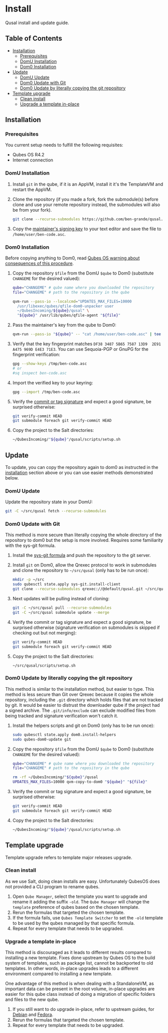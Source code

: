 # Install

Qusal install and update guide.

## Table of Contents

*   [Installation](#installation)
    *   [Prerequisites](#prerequisites)
    *   [DomU Installation](#domu-installation)
    *   [Dom0 Installation](#dom0-installation)
*   [Update](#update)
    *   [DomU Update](#domu-update)
    *   [Dom0 Update with Git](#dom0-update-with-git)
    *   [Dom0 Update by literally copying the git repository](#dom0-update-by-literally-copying-the-git-repository)
*   [Template upgrade](#template-upgrade)
    *   [Clean install](#clean-install)
    *   [Upgrade a template in-place](#upgrade-a-template-in-place)

## Installation

### Prerequisites

You current setup needs to fulfill the following requisites:

*   Qubes OS R4.2
*   Internet connection

### DomU Installation

1.  Install `git` in the qube, if it is an AppVM, install it it's the
    TemplateVM and restart the AppVM.

2.  Clone the repository (if you made a fork, fork the submodule(s) before
    clone and use your remote repository instead, the submodules will also be
    from your fork).

    ```sh
    git clone --recurse-submodules https://github.com/ben-grande/qusal.git
    ```

3.  Copy the [maintainer's signing key](https://github.com/ben-grande/ben-grande/raw/main/DF3834875B65758713D93E91A475969DE4E371E3.asc)
    to your text editor and save the file to `/home/user/ben-code.asc`.

### Dom0 Installation

Before copying anything to Dom0, read [Qubes OS warning about consequences of
this procedure](https://www.qubes-os.org/doc/how-to-copy-from-dom0/#copying-to-dom0).

1.  Copy the repository `$file` from the DomU `$qube` to Dom0 (substitute
    `CHANGEME` for the desired valued):

    ```sh
    qube="CHANGEME" # qube name where you downloaded the repository
    file="CHANGEME" # path to the repository in the qube

    qvm-run --pass-io --localcmd="UPDATES_MAX_FILES=10000
      /usr/libexec/qubes/qfile-dom0-unpacker user
      ~/QubesIncoming/${qube}/qusal" \
      "${qube}" /usr/lib/qubes/qfile-agent "${file}"
    ```

2.  Pass the maintainer's key from the qube to Dom0:

    ```sh
    qvm-run --pass-io "${qube}" -- "cat /home/user/ben-code.asc" | tee /tmp/ben-code.asc
    ```

3.  Verify that the key fingerprint matches
    `DF38 3487 5B65 7587 13D9  2E91 A475 969D E4E3 71E3`. You can use
    Sequoia-PGP or GnuPG for the fingerprint verification:

    ```sh
    gpg --show-keys /tmp/ben-code.asc
    # or
    #sq inspect ben-code.asc
    ```

4.  Import the verified key to your keyring:

    ```sh
    gpg --import /tmp/ben-code.asc
    ```

5.  Verify the [commit or tag signature](https://www.qubes-os.org/security/verifying-signatures/#how-to-verify-signatures-on-git-repository-tags-and-commits)
    and expect a good signature, be surprised otherwise:

    ```sh
    git verify-commit HEAD
    git submodule foreach git verify-commit HEAD
    ```

6.  Copy the project to the Salt directories:

    ```sh
    ~/QubesIncoming/"${qube}"/qusal/scripts/setup.sh
    ```

## Update

To update, you can copy the repository again to dom0 as instructed in the
[installation](#installation) section above or you can use easier methods
demonstrated below.

### DomU Update

Update the repository state in your DomU:

```sh
git -C ~/src/qusal fetch --recurse-submodules
```

### Dom0 Update with Git

This method is more secure than literally copying the whole directory of the
repository to dom0 but the setup is more involved. Requires some familiarity
with the sys-git formula.

1.  Install the [sys-git formula](salt/sys-git/README.md) and push the
    repository to the git server.

2.  Install `git` on Dom0, allow the Qrexec protocol to work in submodules and
    clone the repository to `~/src/qusal` (only has to be run once):

    ```sh
    mkdir -p ~/src
    sudo qubesctl state.apply sys-git.install-client
    git clone --recurse-submodules qrexec://@default/qusal.git ~/src/qusal
    ```

3.  Next updates will be pulling instead of cloning:

    ```sh
    git -C ~/src/qusal pull --recurse-submodules
    git -C ~/src/qusal submodule update --merge
    ```

4.  Verify the commit or tag signature and expect a good signature, be
    surprised otherwise (signature verification on submodules is skipped if
    checking out but not merging):

    ```sh
    git verify-commit HEAD
    git submodule foreach git verify-commit HEAD
    ```

5.  Copy the project to the Salt directories:

    ```
    ~/src/qusal/scripts/setup.sh
    ```

### Dom0 Update by literally copying the git repository

This method is similar to the installation method, but easier to type. This
method is less secure than Git over Qrexec because it copies the whole
repository, including the `.git` directory which holds files that are not
tracked by git. It would be easier to distrust the downloader qube if the
project had a signed archive. The `.git/info/exclude` can exclude modified
files from being tracked and signature verification won't catch it.

1.  Install the helpers scripts and git on Dom0 (only has to be run once):

    ```sh
    sudo qubesctl state.apply dom0.install-helpers
    sudo qubes-dom0-update git
    ```

2.  Copy the repository `$file` from the DomU `$qube` to Dom0 (substitute
    `CHANGEME` for the desired valued):

    ```sh
    qube="CHANGEME" # qube name where you downloaded the repository
    file="CHANGEME" # path to the repository in the qube

    rm -rf ~/QubesIncoming/"${qube}"/qusal
    UPDATES_MAX_FILES=10000 qvm-copy-to-dom0 "${qube}" "${file}"
    ```

3.  Verify the commit or tag signature and expect a good signature, be
    surprised otherwise:

    ```sh
    git verify-commit HEAD
    git submodule foreach git verify-commit HEAD
    ```

4.  Copy the project to the Salt directories:

    ```sh
    ~/QubesIncoming/"${qube}"/qusal/scripts/setup.sh
    ```

## Template upgrade

Template upgrade refers to template major releases upgrade.

### Clean install

As we use Salt, doing clean installs are easy. Unfortunately QubesOS does not
provided a CLI program to rename qubes.

1.  Open `Qube Manager`, select the template you want to upgrade and rename it
    adding the suffix `-old`. The `Qube Manager` will change the `template`
    preference of qubes based on the chosen template.
2.  Rerun the formulas that targeted the chosen template.
3.  If the formula fails, use `Qubes Template Switcher` to set the `-old`
    template to be used by the qubes managed by that specific formula.
4.  Repeat for every template that needs to be upgraded.

### Upgrade a template in-place

This method is discouraged as it leads to different results compared to
installing a new template. Fixes done upstream by Qubes OS to the build system
of templates, such as package list, cannot be backported to old templates. In
other words, in-place upgrades leads to a different environment compared to
installing a new template.

One advantage of this method is when dealing with a StandaloneVM, as important
data can be present in the root volume, in-place upgrades are easier for this
qube class instead of doing a migration of specific folders and files to the
new qube.

1.  If you still want to do upgrade in-place, refer to upstream guides, for
    [Debian](https://www.qubes-os.org/doc/templates/debian/in-place-upgrade)
    and
    [Fedora](https://www.qubes-os.org/doc/templates/fedora/in-place-upgrade).
2.  Rerun the formulas that targeted the chosen template.
3.  Repeat for every template that needs to be upgraded.
